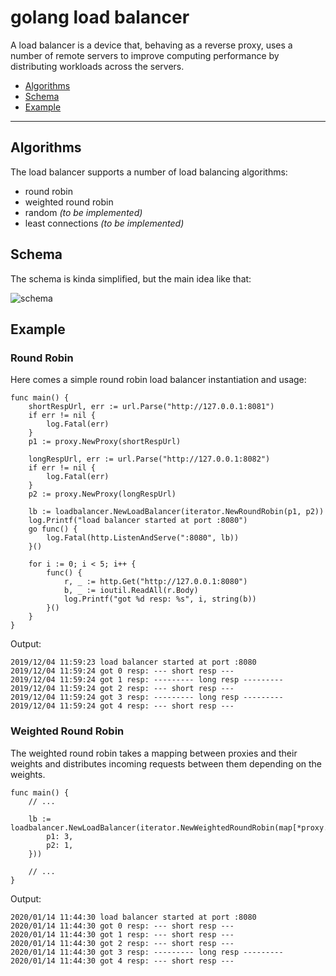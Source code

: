 # golang load balancer

A load balancer is a device that, behaving as a reverse proxy, uses a number of remote servers to improve computing performance by distributing workloads across the servers.

* [Algorithms](#algorithms)
* [Schema](#schema)
* [Example](#example)

---

## Algorithms

The load balancer supports a number of load balancing algorithms:
- round robin
- weighted round robin
- random _(to be implemented)_
- least connections _(to be implemented)_

## Schema

The schema is kinda simplified, but the main idea like that:

![schema](https://i.ibb.co/tPJT5WN/Screenshot-2020-01-10-at-14-12-55.png)

## Example


### Round Robin
Here comes a simple round robin load balancer instantiation and usage:

```golang
func main() {
	shortRespUrl, err := url.Parse("http://127.0.0.1:8081")
	if err != nil {
		log.Fatal(err)
	}
	p1 := proxy.NewProxy(shortRespUrl)

	longRespUrl, err := url.Parse("http://127.0.0.1:8082")
	if err != nil {
		log.Fatal(err)
	}
	p2 := proxy.NewProxy(longRespUrl)

	lb := loadbalancer.NewLoadBalancer(iterator.NewRoundRobin(p1, p2))
	log.Printf("load balancer started at port :8080")
	go func() {
		log.Fatal(http.ListenAndServe(":8080", lb))
	}()

	for i := 0; i < 5; i++ {
		func() {
			r, _ := http.Get("http://127.0.0.1:8080")
			b, _ := ioutil.ReadAll(r.Body)
			log.Printf("got %d resp: %s", i, string(b))
		}()
	}
}
```

Output:
```text
2019/12/04 11:59:23 load balancer started at port :8080
2019/12/04 11:59:24 got 0 resp: --- short resp ---
2019/12/04 11:59:24 got 1 resp: --------- long resp ---------
2019/12/04 11:59:24 got 2 resp: --- short resp ---
2019/12/04 11:59:24 got 3 resp: --------- long resp ---------
2019/12/04 11:59:24 got 4 resp: --- short resp ---
```

### Weighted Round Robin
The weighted round robin takes a mapping between proxies and their weights and distributes incoming requests between them depending on the weights.

```golang
func main() {
	// ...

	lb := loadbalancer.NewLoadBalancer(iterator.NewWeightedRoundRobin(map[*proxy.Proxy]int32{
		p1: 3,
		p2: 1,
	}))
	
	// ...
}
```

Output:
```text
2020/01/14 11:44:30 load balancer started at port :8080
2020/01/14 11:44:30 got 0 resp: --- short resp ---
2020/01/14 11:44:30 got 1 resp: --- short resp ---
2020/01/14 11:44:30 got 2 resp: --- short resp ---
2020/01/14 11:44:30 got 3 resp: --------- long resp ---------
2020/01/14 11:44:30 got 4 resp: --- short resp ---
```